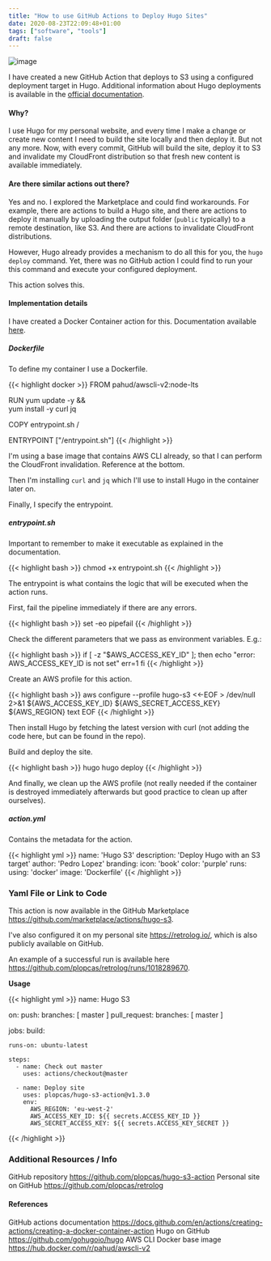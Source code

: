 ```yaml
---
title: "How to use GitHub Actions to Deploy Hugo Sites"
date: 2020-08-23T22:09:48+01:00
tags: ["software", "tools"]
draft: false
---
```


![image](/images/how-to-use-github-actions-to-deploy-hugo-sites.jpg)

I have created a new GitHub Action that deploys to S3 using a configured deployment target in Hugo. Additional information about Hugo deployments is available in the [official documentation](https://gohugo.io/hosting-and-deployment/hugo-deploy/).

<!--more-->

#### Why?

I use Hugo for my personal website, and every time I make a change or create new content I need to build the site locally and then deploy it. But not any more. Now, with every commit, GitHub will build the site, deploy it to S3 and invalidate my CloudFront distribution so that fresh new content is available immediately.

#### Are there similar actions out there?

Yes and no. I explored the Marketplace and could find workarounds. For example, there are actions to build a Hugo site, and there are actions to deploy it manually by uploading the output folder (`public` typically) to a remote destination, like S3. And there are actions to invalidate CloudFront distributions.

However, Hugo already provides a mechanism to do all this for you, the `hugo deploy` command. Yet, there was no GitHub action I could find to run your this command and execute your configured deployment.

This action solves this.

#### Implementation details

I have created a Docker Container action for this. Documentation available [here](https://docs.github.com/en/actions/creating-actions/creating-a-docker-container-action).

##### Dockerfile

To define my container I use a Dockerfile.

{{< highlight docker >}}
FROM pahud/awscli-v2:node-lts

RUN yum update -y && \
    yum install -y curl jq

COPY entrypoint.sh /

ENTRYPOINT ["/entrypoint.sh"]
{{< /highlight >}}

I'm using a base image that contains AWS CLI already, so that I can perform the CloudFront invalidation. Reference at the bottom.

Then I'm installing `curl` and `jq` which I'll use to install Hugo in the container later on.

Finally, I specify the entrypoint.

##### entrypoint.sh

Important to remember to make it executable as explained in the documentation.

{{< highlight bash >}}
chmod +x entrypoint.sh
{{< /highlight >}}

The entrypoint is what contains the logic that will be executed when the action runs.

First, fail the pipeline immediately if there are any errors.

{{< highlight bash >}}
set -eo pipefail
{{< /highlight >}}

Check the different parameters that we pass as environment variables. E.g.:

{{< highlight bash >}}
if [ -z "$AWS_ACCESS_KEY_ID" ]; then
  echo "error: AWS_ACCESS_KEY_ID is not set"
  err=1
fi
{{< /highlight >}}

Create an AWS profile for this action.

{{< highlight bash >}}
aws configure --profile hugo-s3 <<-EOF > /dev/null 2>&1
${AWS_ACCESS_KEY_ID}
${AWS_SECRET_ACCESS_KEY}
${AWS_REGION}
text
EOF
{{< /highlight >}}

Then install Hugo by fetching the latest version with curl (not adding the code here, but can be found in the repo).

Build and deploy the site.

{{< highlight bash >}}
hugo
hugo deploy
{{< /highlight >}}

And finally, we clean up the AWS profile (not really needed if the container is destroyed immediately afterwards but good practice to clean up after ourselves).

##### action.yml

Contains the metadata for the action.

{{< highlight yml >}}
name: 'Hugo S3'
description: 'Deploy Hugo with an S3 target'
author: 'Pedro Lopez'
branding:
  icon: 'book'
  color: 'purple'
runs:
  using: 'docker'
  image: 'Dockerfile'
{{< /highlight >}}

### Yaml File or Link to Code

This action is now available in the GitHub Marketplace 
https://github.com/marketplace/actions/hugo-s3.

I've also configured it on my personal site https://retrolog.io/, which is also publicly available on GitHub.

An example of a successful run is available here 
https://github.com/plopcas/retrolog/runs/1018289670.

**Usage**

{{< highlight yml >}}
name: Hugo S3

on:
  push:
    branches: [ master ]
  pull_request:
    branches: [ master ]

jobs:
  build:
    
    runs-on: ubuntu-latest

    steps:
      - name: Check out master
        uses: actions/checkout@master
          
      - name: Deploy site
        uses: plopcas/hugo-s3-action@v1.3.0
        env:
          AWS_REGION: 'eu-west-2'
          AWS_ACCESS_KEY_ID: ${{ secrets.ACCESS_KEY_ID }}
          AWS_SECRET_ACCESS_KEY: ${{ secrets.ACCESS_KEY_SECRET }}
{{< /highlight >}}

### Additional Resources / Info

GitHub repository https://github.com/plopcas/hugo-s3-action
Personal site on GitHub https://github.com/plopcas/retrolog

#### References

GitHub actions documentation https://docs.github.com/en/actions/creating-actions/creating-a-docker-container-action
Hugo on GitHub https://github.com/gohugoio/hugo
AWS CLI Docker base image https://hub.docker.com/r/pahud/awscli-v2
